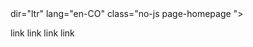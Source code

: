 <!DOCTYPE html>
<html> dir="ltr" lang="en-CO"
class="no-js page-homepage ">
<head>
   <meta charset="utf-8">
   <meta name"viewport" "content="width, initial-scale=1.0">
  <meta http-equiv="X-UA-Compatible" content="IE=Edge,Chrome,Bing,Explore"
  <meta name="csrf-token" content="">

   link
   link
   link 
   link

</head>
